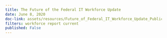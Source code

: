 ```yaml
---
title: The Future of the Federal IT Workforce Update
date: June 8, 2020
doc-link: assets/resources/Future_of_Federal_IT_Workforce_Update_Public_Version.pdf
filters: workforce report current
published: False
---
```

